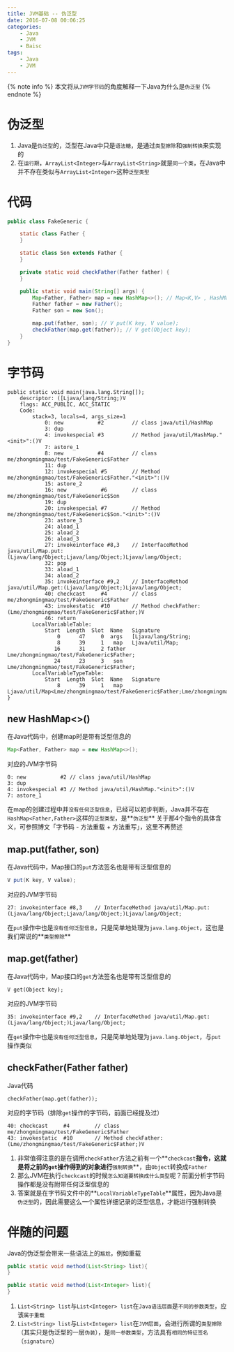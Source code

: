 ```yaml
---
title: JVM基础 -- 伪泛型
date: 2016-07-08 00:06:25
categories:
    - Java
    - JVM
    - Baisc
tags:
    - Java
    - JVM
---
```


{% note info %}
本文将从`JVM字节码`的角度解释一下Java为什么是`伪泛型`
{% endnote %}

<!-- more -->

# 伪泛型
1. Java是`伪泛型`的，泛型在Java中只是`语法糖`，是通过`类型擦除`和`强制转换`来实现的
2. 在`运行期`，`ArrayList<Integer>`与`ArrayList<String>`就是`同一个类`，在Java中并不存在类似与`ArrayList<Integer>`这种`泛型类型`

# 代码
```java
public class FakeGeneric {

    static class Father {
    }

    static class Son extends Father {
    }

    private static void checkFather(Father father) {
    }

    public static void main(String[] args) {
        Map<Father, Father> map = new HashMap<>(); // Map<K,V> , HashMap<K,V>
        Father father = new Father();
        Father son = new Son();

        map.put(father, son); // V put(K key, V value);
        checkFather(map.get(father)); // V get(Object key);
    }
}
```

# 字节码
```
public static void main(java.lang.String[]);
    descriptor: ([Ljava/lang/String;)V
    flags: ACC_PUBLIC, ACC_STATIC
    Code:
        stack=3, locals=4, args_size=1
            0: new           #2         // class java/util/HashMap
            3: dup
            4: invokespecial #3         // Method java/util/HashMap."<init>":()V
            7: astore_1
            8: new           #4         // class me/zhongmingmao/test/FakeGeneric$Father
            11: dup
            12: invokespecial #5        // Method me/zhongmingmao/test/FakeGeneric$Father."<init>":()V
            15: astore_2
            16: new           #6        // class me/zhongmingmao/test/FakeGeneric$Son
            19: dup
            20: invokespecial #7        // Method me/zhongmingmao/test/FakeGeneric$Son."<init>":()V
            23: astore_3
            24: aload_1
            25: aload_2
            26: aload_3
            27: invokeinterface #8,3    // InterfaceMethod java/util/Map.put:(Ljava/lang/Object;Ljava/lang/Object;)Ljava/lang/Object;
            32: pop
            33: aload_1
            34: aload_2
            35: invokeinterface #9,2    // InterfaceMethod java/util/Map.get:(Ljava/lang/Object;)Ljava/lang/Object;
            40: checkcast     #4        // class me/zhongmingmao/test/FakeGeneric$Father
            43: invokestatic  #10       // Method checkFather:(Lme/zhongmingmao/test/FakeGeneric$Father;)V
            46: return
        LocalVariableTable:
            Start  Length  Slot  Name   Signature
                0      47     0  args   [Ljava/lang/String;
                8      39     1   map   Ljava/util/Map;
               16      31     2 father   Lme/zhongmingmao/test/FakeGeneric$Father;
               24      23     3   son   Lme/zhongmingmao/test/FakeGeneric$Father;
        LocalVariableTypeTable:
            Start  Length  Slot  Name   Signature
                8      39     1   map   Ljava/util/Map<Lme/zhongmingmao/test/FakeGeneric$Father;Lme/zhongmingmao/test/FakeGeneric$Father;>;
}
```

## new HashMap<>()
在Java代码中，创建map时是带有泛型信息的
```java
Map<Father, Father> map = new HashMap<>();
```
对应的JVM字节码
```
0: new           #2 // class java/util/HashMap
3: dup
4: invokespecial #3 // Method java/util/HashMap."<init>":()V
7: astore_1
```
在map的创建过程中并`没有任何泛型信息`，已经可以初步判断，Java并不存在`HashMap<Father,Father>`这样的`泛型类型`，是**`伪泛型`**
关于那4个指令的具体含义，可参照博文「字节码 - 方法重载 + 方法重写」，这里不再赘述

## map.put(father, son)
在Java代码中，Map接口的`put`方法签名也是带有泛型信息的
```java
V put(K key, V value);
```
对应的JVM字节码
```
27: invokeinterface #8,3    // InterfaceMethod java/util/Map.put:(Ljava/lang/Object;Ljava/lang/Object;)Ljava/lang/Object;
```
在`put`操作中也是`没有任何泛型信息`，只是简单地处理为`java.lang.Object`，这也是我们常说的**`类型擦除`**

## map.get(father)
在Java代码中，Map接口的`get`方法签名也是带有泛型信息的
```
V get(Object key);
```
对应的JVM字节码
```
35: invokeinterface #9,2    // InterfaceMethod java/util/Map.get:(Ljava/lang/Object;)Ljava/lang/Object;
```
在`get`操作中也是`没有任何泛型信息`，只是简单地处理为`java.lang.Object`，与`put`操作类似

## checkFather(Father father)
Java代码
```
checkFather(map.get(father));
```
对应的字节码（排除`get`操作的字节码，前面已经提及过）
```
40: checkcast     #4        // class me/zhongmingmao/test/FakeGeneric$Father
43: invokestatic  #10       // Method checkFather:(Lme/zhongmingmao/test/FakeGeneric$Father;)V
```
1. 非常值得注意的是在调用`checkFather`方法之前有一个**`checkcast`**指令，这就是将之前的`get`操作得到的对象进行**`强制转换`**，由`Object`转换成`Father`
2. 那么JVM在执行`checkcast`的时候`怎么知道要转换成什么类型`呢？前面分析字节码操作都是没有附带任何泛型信息的
3. 答案就是在字节码文件中的**`LocalVariableTypeTable`**属性，因为Java是`伪泛型`的，因此需要这么一个属性详细记录的泛型信息，才能进行强制转换


# 伴随的问题
Java的伪泛型会带来一些语法上的`尴尬`，例如重载
```java
public static void method(List<String> list){
}

public static void method(List<Integer> list){
}
```
1. `List<String> list`与`List<Integer> list`在`Java语法层面`是`不同的参数类型`，应该`属于重载`
2. `List<String> list`与`List<Integer> list`在`JVM层面`，会进行所谓的`类型擦除`（其实只是伪泛型的一层`伪装`），是`同一参数类型`，方法具有`相同的特征签名`（`signature`）


<!-- indicate-the-source -->
